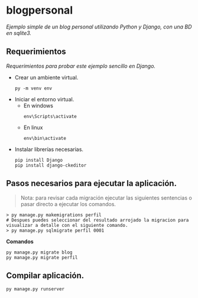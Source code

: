 # blogpersonal

_Ejemplo simple de un blog personal utilizando Python y Django, con una BD en sqlite3._

## Requerimientos
_Requerimientos para probar este ejemplo sencillo en Django._
* Crear un ambiente virtual.
    ```
    py -m venv env
    ```
* Iniciar el entorno virtual.
  * En windows
    ```
    env\Scripts\activate
    ```
  * En linux
    ```
    env\bin\activate
    ```
* Instalar librerías necesarias.
    ```
    pip install Django
    pip install django-ckeditor
    ```
## Pasos necesarios para ejecutar la aplicación.
> Nota: para revisar cada migración ejecutar las siguientes sentencias o pasar directo a ejecutar los comandos.

 ```
> py manage.py makemigrations perfil
# Despues puedes seleccionar del resultado arrojado la migracion para visualizar a detalle con el siguiente comando.
> py manage.py sqlmigrate perfil 0001

```

__Comandos__
```
py manage.py migrate blog
py manage.py migrate perfil
```

## Compilar aplicación.

```
py manage.py runserver
```